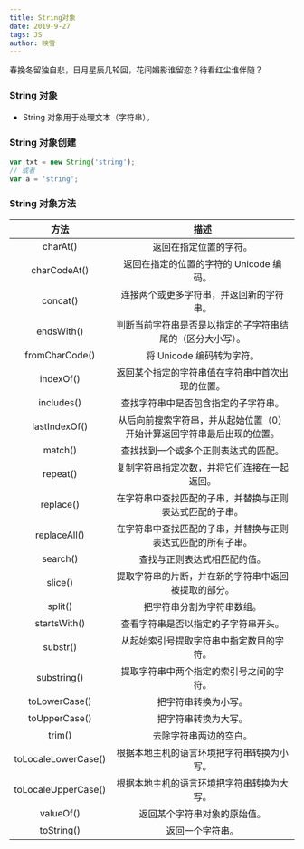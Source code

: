 ```yaml
---
title: String对象
date: 2019-9-27
tags: JS
author: 映雪
---
```


春挽冬留独自悲，日月星辰几轮回，花间媚影谁留恋？待看红尘谁伴随？

<!--more-->

### String 对象

- String 对象用于处理文本（字符串）。

### String 对象创建

```js
var txt = new String('string');
// 或者
var a = 'string';
```

### String 对象方法

|        方法         |                                  描述                                   |
| :-----------------: | :---------------------------------------------------------------------: |
|      charAt()       |                         返回在指定位置的字符。                          |
|    charCodeAt()     |                 返回在指定的位置的字符的 Unicode 编码。                 |
|      concat()       |                连接两个或更多字符串，并返回新的字符串。                 |
|     endsWith()      |       判断当前字符串是否是以指定的子字符串结尾的（区分大小写）。        |
|   fromCharCode()    |                        将 Unicode 编码转为字符。                        |
|      indexOf()      |            返回某个指定的字符串值在字符串中首次出现的位置。             |
|     includes()      |                  查找字符串中是否包含指定的子字符串。                   |
|    lastIndexOf()    | 从后向前搜索字符串，并从起始位置（0）开始计算返回字符串最后出现的位置。 |
|       match()       |                  查找找到一个或多个正则表达式的匹配。                   |
|      repeat()       |              复制字符串指定次数，并将它们连接在一起返回。               |
|      replace()      |        在字符串中查找匹配的子串，并替换与正则表达式匹配的子串。         |
|    replaceAll()     |      在字符串中查找匹配的子串，并替换与正则表达式匹配的所有子串。       |
|      search()       |                      查找与正则表达式相匹配的值。                       |
|       slice()       |          提取字符串的片断，并在新的字符串中返回被提取的部分。           |
|       split()       |                       把字符串分割为字符串数组。                        |
|    startsWith()     |                  查看字符串是否以指定的子字符串开头。                   |
|      substr()       |                从起始索引号提取字符串中指定数目的字符。                 |
|     substring()     |                提取字符串中两个指定的索引号之间的字符。                 |
|    toLowerCase()    |                          把字符串转换为小写。                           |
|    toUpperCase()    |                          把字符串转换为大写。                           |
|       trim()        |                         去除字符串两边的空白。                          |
| toLocaleLowerCase() |               根据本地主机的语言环境把字符串转换为小写。                |
| toLocaleUpperCase() |               根据本地主机的语言环境把字符串转换为大写。                |
|      valueOf()      |                      返回某个字符串对象的原始值。                       |
|     toString()      |                            返回一个字符串。                             |
